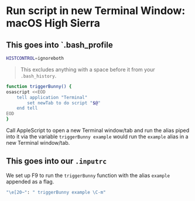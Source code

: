 # Run script in new Terminal Window: macOS High Sierra

## This goes into `.bash_profile

```bash
HISTCONTROL=ignoreboth
```

> This excludes anything with a space before it from your `.bash_history`.


```bash
function triggerBunny() {
osascript <<EOD
	tell application "Terminal"
		set newTab to do script "$@"
	end tell	
EOD
}
```

Call AppleScript to open a new Terminal window/tab and run the alias piped into it via the variable `triggerBunny example` would run the `example` alias in a new Terminal window/tab.

## This goes into our `.inputrc`

We set up F9 to run the `triggerBunny` function with the alias `example` appended as a flag.

```bash
"\e[20~": " triggerBunny example \C-m"
```
